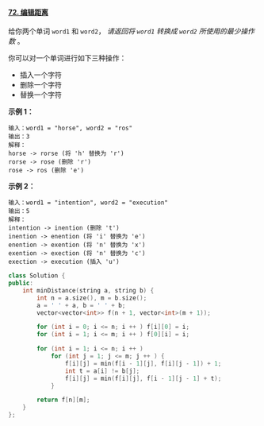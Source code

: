 #### [72. 编辑距离](https://leetcode-cn.com/problems/edit-distance/)

给你两个单词 `word1` 和 `word2`， *请返回将 `word1` 转换成 `word2` 所使用的最少操作数* 。

你可以对一个单词进行如下三种操作：

- 插入一个字符
- 删除一个字符
- 替换一个字符

**示例 1：**

```
输入：word1 = "horse", word2 = "ros"
输出：3
解释：
horse -> rorse (将 'h' 替换为 'r')
rorse -> rose (删除 'r')
rose -> ros (删除 'e')
```

**示例 2：**

```
输入：word1 = "intention", word2 = "execution"
输出：5
解释：
intention -> inention (删除 't')
inention -> enention (将 'i' 替换为 'e')
enention -> exention (将 'n' 替换为 'x')
exention -> exection (将 'n' 替换为 'c')
exection -> execution (插入 'u')
```

```C++
class Solution {
public:
    int minDistance(string a, string b) {
        int n = a.size(), m = b.size();
        a = ' ' + a, b = ' ' + b;
        vector<vector<int>> f(n + 1, vector<int>(m + 1));

        for (int i = 0; i <= n; i ++ ) f[i][0] = i;
        for (int i = 1; i <= m; i ++ ) f[0][i] = i;

        for (int i = 1; i <= n; i ++ )
            for (int j = 1; j <= m; j ++ ) {
                f[i][j] = min(f[i - 1][j], f[i][j - 1]) + 1;
                int t = a[i] != b[j];
                f[i][j] = min(f[i][j], f[i - 1][j - 1] + t);
            }

        return f[n][m];
    }
};
```
